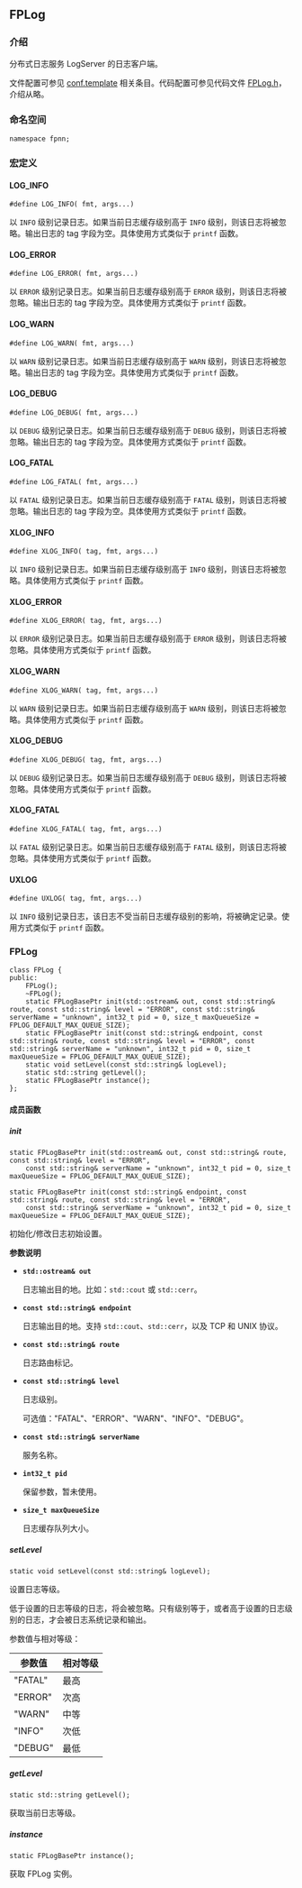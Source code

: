 ## FPLog

### 介绍

分布式日志服务 LogServer 的日志客户端。

文件配置可参见 [conf.template](../../../conf.template) 相关条目。代码配置可参见代码文件 [FPLog.h](../../../../base/FPLog.h)，介绍从略。

### 命名空间

	namespace fpnn;

### 宏定义

#### LOG_INFO

	#define LOG_INFO( fmt, args...)

以 `INFO` 级别记录日志。如果当前日志缓存级别高于 `INFO` 级别，则该日志将被忽略。输出日志的 tag 字段为空。具体使用方式类似于 `printf` 函数。

#### LOG_ERROR

	#define LOG_ERROR( fmt, args...)

以 `ERROR` 级别记录日志。如果当前日志缓存级别高于 `ERROR` 级别，则该日志将被忽略。输出日志的 tag 字段为空。具体使用方式类似于 `printf` 函数。

#### LOG_WARN

	#define LOG_WARN( fmt, args...)

以 `WARN` 级别记录日志。如果当前日志缓存级别高于 `WARN` 级别，则该日志将被忽略。输出日志的 tag 字段为空。具体使用方式类似于 `printf` 函数。

#### LOG_DEBUG

	#define LOG_DEBUG( fmt, args...)

以 `DEBUG` 级别记录日志。如果当前日志缓存级别高于 `DEBUG` 级别，则该日志将被忽略。输出日志的 tag 字段为空。具体使用方式类似于 `printf` 函数。

#### LOG_FATAL

	#define LOG_FATAL( fmt, args...)

以 `FATAL` 级别记录日志。如果当前日志缓存级别高于 `FATAL` 级别，则该日志将被忽略。输出日志的 tag 字段为空。具体使用方式类似于 `printf` 函数。

#### XLOG_INFO

	#define XLOG_INFO( tag, fmt, args...)

以 `INFO` 级别记录日志。如果当前日志缓存级别高于 `INFO` 级别，则该日志将被忽略。具体使用方式类似于 `printf` 函数。

#### XLOG_ERROR

	#define XLOG_ERROR( tag, fmt, args...)

以 `ERROR` 级别记录日志。如果当前日志缓存级别高于 `ERROR` 级别，则该日志将被忽略。具体使用方式类似于 `printf` 函数。

#### XLOG_WARN

	#define XLOG_WARN( tag, fmt, args...)

以 `WARN` 级别记录日志。如果当前日志缓存级别高于 `WARN` 级别，则该日志将被忽略。具体使用方式类似于 `printf` 函数。

#### XLOG_DEBUG

	#define XLOG_DEBUG( tag, fmt, args...)

以 `DEBUG` 级别记录日志。如果当前日志缓存级别高于 `DEBUG` 级别，则该日志将被忽略。具体使用方式类似于 `printf` 函数。

#### XLOG_FATAL

	#define XLOG_FATAL( tag, fmt, args...)

以 `FATAL` 级别记录日志。如果当前日志缓存级别高于 `FATAL` 级别，则该日志将被忽略。具体使用方式类似于 `printf` 函数。

#### UXLOG

	#define UXLOG( tag, fmt, args...)
	
以 `INFO` 级别记录日志，该日志不受当前日志缓存级别的影响，将被确定记录。使用方式类似于 `printf` 函数。


### FPLog

	class FPLog {
	public:
	    FPLog();
	    ~FPLog();
	    static FPLogBasePtr init(std::ostream& out, const std::string& route, const std::string& level = "ERROR", const std::string& serverName = "unknown", int32_t pid = 0, size_t maxQueueSize = FPLOG_DEFAULT_MAX_QUEUE_SIZE);
	    static FPLogBasePtr init(const std::string& endpoint, const std::string& route, const std::string& level = "ERROR", const std::string& serverName = "unknown", int32_t pid = 0, size_t maxQueueSize = FPLOG_DEFAULT_MAX_QUEUE_SIZE);
	    static void setLevel(const std::string& logLevel);
	    static std::string getLevel();
	    static FPLogBasePtr instance();
	};

#### 成员函数

##### init

	static FPLogBasePtr init(std::ostream& out, const std::string& route, const std::string& level = "ERROR",
		const std::string& serverName = "unknown", int32_t pid = 0, size_t maxQueueSize = FPLOG_DEFAULT_MAX_QUEUE_SIZE);

	static FPLogBasePtr init(const std::string& endpoint, const std::string& route, const std::string& level = "ERROR",
		const std::string& serverName = "unknown", int32_t pid = 0, size_t maxQueueSize = FPLOG_DEFAULT_MAX_QUEUE_SIZE);

初始化/修改日志初始设置。

**参数说明**

* **`std::ostream& out`**

	日志输出目的地。比如：`std::cout` 或 `std::cerr`。

* **`const std::string& endpoint`**

	日志输出目的地。支持 `std::cout`、`std::cerr`，以及 TCP 和 UNIX 协议。

* **`const std::string& route`**

	日志路由标记。

* **`const std::string& level`**

	日志级别。

	可选值："FATAL"、"ERROR"、"WARN"、"INFO"、"DEBUG"。

* **`const std::string& serverName`**

	服务名称。

* **`int32_t pid`**

	保留参数，暂未使用。

* **`size_t maxQueueSize`**

	日志缓存队列大小。

##### setLevel

	static void setLevel(const std::string& logLevel);

设置日志等级。

低于设置的日志等级的日志，将会被忽略。只有级别等于，或者高于设置的日志级别的日志，才会被日志系统记录和输出。

参数值与相对等级：

| 参数值 | 相对等级 |
|-------|---------|
| "FATAL" | 最高 |
| "ERROR" | 次高 |
| "WARN" | 中等 |
| "INFO" | 次低 |
| "DEBUG" | 最低 |

##### getLevel

	static std::string getLevel();

获取当前日志等级。

##### instance

	static FPLogBasePtr instance();

获取 FPLog 实例。